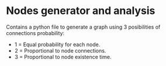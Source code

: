 # Nodes generator and analysis

Contains a python file to generate a graph using 3 posibilities of connections probability:  
* 1 = Equal probability for each node.  
* 2 = Proportional to node connections.  
* 3 = Proportional to node existence time.  
